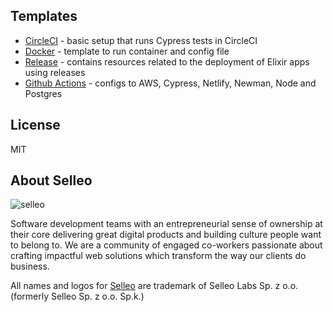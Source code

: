 ## Templates

- [CircleCI](https://github.com/Selleo/dev-templates/tree/main/circleci) - basic setup that runs Cypress tests in CircleCI
- [Docker](https://github.com/Selleo/dev-templates/tree/main/docker) - template to run container and config file
- [Release](https://github.com/Selleo/dev-templates/tree/main/elixir/release) - contains resources related to the deployment of Elixir apps using releases
- [Github Actions](https://github.com/Selleo/dev-templates/tree/main/github-actions) - configs to AWS, Cypress, Netlify, Newman, Node and Postgres

## License
MIT
## About Selleo

![selleo](https://raw.githubusercontent.com/Selleo/selleo-resources/master/public/github_footer.png)

Software development teams with an entrepreneurial sense of ownership at their core delivering great digital products and building culture people want to belong to. We are a community of engaged co-workers passionate about crafting impactful web solutions which transform the way our clients do business.

All names and logos for [Selleo](https://selleo.com/about) are trademark of Selleo Labs Sp. z o.o. (formerly Selleo Sp. z o.o. Sp.k.)
